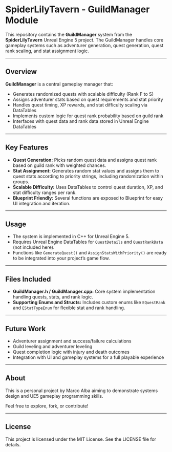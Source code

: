 # SpiderLilyTavern - GuildManager Module

This repository contains the **GuildManager** system from the **SpiderLilyTavern** Unreal Engine 5 project. The GuildManager handles core gameplay systems such as adventurer generation, quest generation, quest rank scaling, and stat assignment logic.

---

## Overview

**GuildManager** is a central gameplay manager that:

- Generates randomized quests with scalable difficulty (Rank F to S)
- Assigns adventurer stats based on quest requirements and stat priority
- Handles quest timing, XP rewards, and stat difficulty scaling via DataTables
- Implements custom logic for quest rank probability based on guild rank
- Interfaces with quest data and rank data stored in Unreal Engine DataTables

---

## Key Features

- **Quest Generation:** Picks random quest data and assigns quest rank based on guild rank with weighted chances.
- **Stat Assignment:** Generates random stat values and assigns them to quest stats according to priority strings, including randomization within groups.
- **Scalable Difficulty:** Uses DataTables to control quest duration, XP, and stat difficulty ranges per rank.
- **Blueprint Friendly:** Several functions are exposed to Blueprint for easy UI integration and iteration.

---

## Usage

- The system is implemented in C++ for Unreal Engine 5.
- Requires Unreal Engine DataTables for `QuestDetails` and `QuestRankData` (not included here).
- Functions like `GenerateQuest()` and `AssignStatsWithPriority()` are ready to be integrated into your project’s game flow.

---

## Files Included

- **GuildManager.h / GuildManager.cpp:** Core system implementation handling quests, stats, and rank logic.
- **Supporting Enums and Structs:** Includes custom enums like `EQuestRank` and `EStatTypeEnum` for flexible stat and rank handling.

---

## Future Work

- Adventurer assignment and success/failure calculations
- Guild leveling and adventurer leveling
- Quest completion logic with injury and death outcomes
- Integration with UI and gameplay systems for a full playable experience

---

## About

This is a personal project by Marco Alba aiming to demonstrate systems design and UE5 gameplay programming skills.

Feel free to explore, fork, or contribute!

---

## License

This project is licensed under the MIT License. See the LICENSE file for details.
